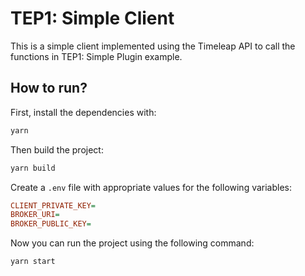 # TEP1: Simple Client

This is a simple client implemented using the Timeleap API
to call the functions in TEP1: Simple Plugin example.

## How to run?

First, install the dependencies with:

```bash
yarn
```

Then build the project:

```bash
yarn build
```

Create a `.env` file with appropriate values for the following variables:

```ini
CLIENT_PRIVATE_KEY=
BROKER_URI=
BROKER_PUBLIC_KEY=
```

Now you can run the project using the following command:

```bash
yarn start
```
